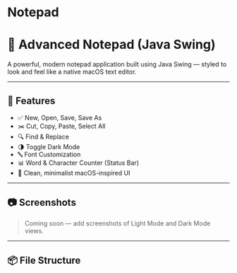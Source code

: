 # Notepad

# 📝 Advanced Notepad (Java Swing)

A powerful, modern notepad application built using Java Swing — styled to look and feel like a native macOS text editor.

---

## 🚀 Features

- ✅ New, Open, Save, Save As
- ✂️ Cut, Copy, Paste, Select All
- 🔍 Find & Replace
- 🌗 Toggle Dark Mode
- 🔤 Font Customization
- 📊 Word & Character Counter (Status Bar)
- 🎨 Clean, minimalist macOS-inspired UI

---

## 📷 Screenshots

> Coming soon — add screenshots of Light Mode and Dark Mode views.

---

## 📦 File Structure

